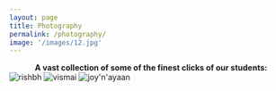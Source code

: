 ```yaml
---
layout: page
title: Photography
permalink: /photography/
image: '/images/12.jpg'
---
```


<div style="text-align: center;">
<b>A vast collection of some of the finest clicks of our students:</b>
</div>



<img src="https://github.com/user-attachments/assets/91a3b808-7f96-414e-b10e-9c8e12fc3c49" alt="rishbh" style="width:450px centre;">

<img src="https://github.com/user-attachments/assets/2252f58c-069e-4e61-962e-9bbc31cacaa0" alt="vismai" style="width:450px centre;">

<img src="https://github.com/user-attachments/assets/5a038ea7-8c54-4d8a-98ea-08ed7b0cc90e" alt="joy'n'ayaan" style="width:450px centre;">

